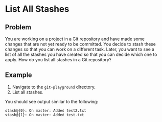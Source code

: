 # List All Stashes

## Problem

You are working on a project in a Git repository and have made some changes that are not yet ready to be committed. You decide to stash these changes so that you can work on a different task. Later, you want to see a list of all the stashes you have created so that you can decide which one to apply. How do you list all stashes in a Git repository?

## Example

1. Navigate to the `git-playground` directory.
2. List all stashes.

You should see output similar to the following:
```
stash@{0}: On master: Added test2.txt
stash@{1}: On master: Added test.txt
```
